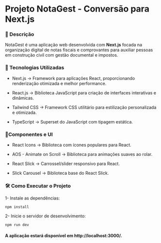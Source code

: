 # Projeto NotaGest - Conversão para Next.js

### 📌 Descrição
NotaGest é uma aplicação web desenvolvida com **Next.js** focada na organização digital de notas fiscais e comprovantes para auxiliar pessoas em construção civil com gestão documental e impostos.

### 🚀 Tecnologias Utilizadas
* Next.js → Framework para aplicações React, proporcionando renderização otimizada e melhor performance.

* React.js → Biblioteca JavaScript para criação de interfaces interativas e dinâmicas.

* Tailwind CSS → Framework CSS utilitário para estilização personalizada e otimizada.

* TypeScript → Superset do JavaScript com tipagem estática.

### 🚀Componentes e UI
* React Icons → Biblioteca com ícones populares para React.

* AOS - Animate on Scroll → Biblioteca para animações suaves ao rolar.

* React Slick → Carrossel/slider responsivo para React.

* Slick Carousel  → Biblioteca base do React Slick.

### 🛠 Como Executar o Projeto
1- Instale as dependências:

```npm install```

2- Inicie o servidor de desenvolvimento:

```npm run dev```

#### A aplicação estará disponível em http://localhost:3000/.

```